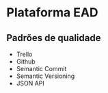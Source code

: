 # Plataforma EAD

## Padrões de qualidade

- Trello
- Github
- Semantic Commit
- Semantic Versioning
- JSON API